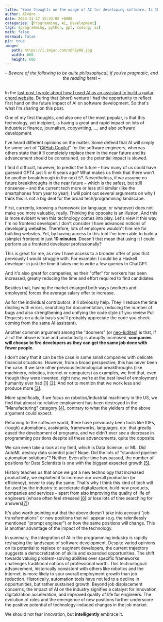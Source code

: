 ```yaml
---
title: "Some thoughts on the usage of AI for developing software: Is the end near?"
author: Alvaro
date: 2023-11-27 15:33:00 +0800
categories: [Programming, AI, Development]
tags: [programming, python, gpt, coding, ai]
math: false
mermaid: false
pin: true
image:
   path: https://i.imgur.com/xOhEy08.jpg
   width: 600
   height: 600
---
```


<center>
<i>– Beware of the following to be quite philosophycal, if you're pragmatic, end the reading here! –</i>
</center>
<br/>

In the [last post I wrote about how I used AI as an assistant to build a guitar chord website](https://airlegend.github.io/posts/openchords/).  During that (short) venture I had the opportunity to reflect first hand on the future impact of AI on software development. So that's what I'm sharing on this post.

One of my first thoughts, and also one of the most popular, is that this technology, yet incipient, is having a great and rapid impact on lots of industries: finance, journalism, copywriting, ..., and also software development.

I've heard different opinions on the matter. Some defend that AI will simply be some sort of "[GitHub Copilot](https://github.com/features/copilot)" for the software engineers, whereas others state that it'll completely replace them in the near future and its advancement should be constrained, so the potential impact is slowed.

I find it difficult, however, to predict the future – how many of us could have guessed GPT4 just 5 or 6 years ago? What makes us think that there won't be another breakthrough in the next 5?. Nevertheless, if we assume no future breakthroughs in the near future – which is the safest, but still nonsense – and the current tech more or less still similar (like the smartphones from year to year), I will point out several arguments on why I think this is not a big deal for the broad tech/programming landscape. 

First, currently, knowing a framework (or language, or whatever) does not make you more valuable, really. Thinking the opposite is an illusion. And this is more evident when this technology comes into play. Let's view it this way. I'm no frontend developer. I don't consider I have advanced notions of developing websites. Therefore, lots of employers wouldn't hire me for building websites. Yet, by having access to this tool I've been able to build a (simple) frontend in just **10 minutes**. Doesn't that mean that using it I could perform as a frontend developer professionally? 

This is great for me, as now I have access to a broader offer of jobs that previously I would struggle with. For example: I could be a Haskell developer in just the time it takes me to write a few queries to ChatGPT.

And it's also great for companies, as their "offer" for workers has been increased, greatly reducing the time and effort required to find candidates.

Besides that, having the market enlarged both ways (workers and employers) forces the average salary offer to increase.

As for the individual contributors, it'll obviously help. They'll reduce the time dealing with errors, searching for documentation, reducing the number of bugs and also strengthening and unifying the code style (if you review Pull Requests on a daily basis you'll probably appreciate the code you check coming from the same AI assistant).

Another common argument among the "doomers" (or [neo-ludites](https://en.wikipedia.org/wiki/Neo-Luddism)) is that, if all of the above is true and productivity is abruptly increased, **companies will choose to fire developers as they can get the same job done with fewer people.** 

I don't deny that it can be the case in some small companies with delicate financial situations. However, from a broad perspective, this has never been the case. If we take other previous technological breakthroughs (like machinery, robotics, internet or computers) as examples, we find that, even though they were invented, right now, we're at the best level of employment humanity ever had [\[1\]](https://www.statista.com/statistics/269959/employment-in-the-united-states/) [\[2\]](https://www.thebalancemoney.com/unemployment-rate-by-year-3305506#:~:text=recovery%20is%20real.-,US%20Unemployment%20Rates%20by%20Year,-The%20%E2%80%8BU.S). And not to mention that we work less and produce more [\[3\]](https://humanprogress.org/trends/working-less-for-more/). 

More specifically, if we focus on robotics/industrial machinery in the US, we find that almost no relative employment has been destroyed in the "Manufacturing" category [\[4\]](https://www.mckinsey.com/featured-insights/future-of-work/what-can-history-teach-us-about-technology-and-jobs#:~:text=we%20go%20forward.-,Exhibit%203,-We%20strive%20to), contrary to what the yielders of the above argument could expect.

Returning to the software world, there have previously been tools like IDEs, (rough) automations, assistants, frameworks, languages, etc. that greatly eased the development of programs, and we didn't ever see a decrease in programming positions despite all these advancements, quite the opposite.

We can even take a look at my field, which is Data Science, or ML. Did AutoML destroy data scientist jobs? Nope. Did the lots of "standard pipeline automation solutions"? Neither. Even after time has passed, the number of positions for Data Scientists is one with the biggest expected growth [\[5\]](https://www.bls.gov/ooh/math/data-scientists.htm#:~:text=Employment%20of%20data%20scientists%20is%20projected%20to%20grow%2035%20percent%20from%202022%20to%202032%2C%20much%20faster%20than%20the%20average%20for%20all%20occupations.).

History teaches us that once we got a new technology that increased productivity, we exploited it to increase our overall production (or efficiency), never to stay the same. That's why I think this kind of tech will be used by the industry to accelerate digitalizacion, build new products, companies and services – apart from also improving the quality of life of engineers (whose often feel stressed [\[6\]](https://techcrunch.com/2021/11/11/5-ways-to-improve-mental-health-for-software-developers/?guccounter=1#:~:text=However%2C%2083%25%20of%20developers%20report%20burnout%2C%20according%20to%20research%20from%20Haystack%2C%20so%20be%20careful%20to%20set%20realistic%20expectations%20for%20your%20software%20developers.) or lose lots of time searching for answers[\[7\]](https://techcrunch.com/2021/11/11/5-ways-to-improve-mental-health-for-software-developers/?guccounter=1#:~:text=However%2C%2083%25%20of%20developers%20report%20burnout%2C%20according%20to%20research%20from%20Haystack%2C%20so%20be%20careful%20to%20set%20realistic%20expectations%20for%20your%20software%20developers.))

It's also worth pointing out that the above doesn't take into account "job transformations" or new positions that will appear (e.g. the relentlessly mentioned "prompt engineer") or how the same positions will change. This is another advantage of the impact of the technology.

In summary, the integration of AI in the programming industry is rapidly reshaping the landscape of software development. Despite varied opinions on its potential to replace or augment developers, the current trajectory suggests a democratization of skills and expanded opportunities. The shift towards valuing problem-solving abilities over specific frameworks challenges traditional notions of professional worth. This technological advancement, historically consistent with others like robotics and the internet, is more likely to spur overall employment growth than job reduction. Historically, automation tools have not led to a decline in opportunities, but rather sustained growth. Beyond job displacement concerns, the impact of AI on the industry signifies a catalyst for innovation, digitalization acceleration, and improved quality of life for engineers. The evolution of roles and the emergence of new positions further underscore the positive potential of technology-induced changes in the job market.

We should not fear innovation, but **intelligently** embrace it. 
